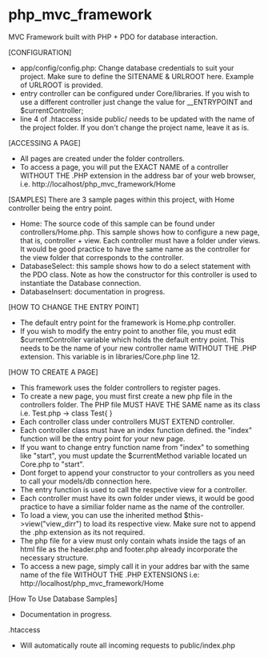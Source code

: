 # php_mvc_framework
MVC Framework built with PHP + PDO for database interaction.

[CONFIGURATION]
- app/config/config.php: Change database credentials to suit your project. Make sure to define the SITENAME & URLROOT here. Example of URLROOT is provided.
- entry controller can be configured under Core/libraries. If you wish to use a different controller just change the value for __ENTRYPOINT and $currentController;
- line 4 of .htaccess inside public/ needs to be updated with the name of the project folder. If you don't change the project name, leave it as is.

[ACCESSING A PAGE]
- All pages are created under the folder controllers.
- To access a page, you will put the EXACT NAME of a controller WITHOUT THE .PHP extension in the address bar of your web browser, i.e. http://localhost/php_mvc_framework/Home

[SAMPLES]
There are 3 sample pages within this project, with Home controller being the entry point.
- Home: The source code of this sample can be found under controllers/Home.php. This sample shows how to configure a new page, that is, controller + view. Each controller must have a folder under views. It would be good practice to have the same name as the controller for the view folder that corresponds to the controller.
- DatabaseSelect: this sample shows how to do a select statement with the PDO class. Note as how the constructor for this controller is used to instantiate the Database connection.
- DatabaseInsert: documentation in progress.

[HOW TO CHANGE THE ENTRY POINT]
- The default entry point for the framework is Home.php controller.
- If you wish to modify the entry point to another file, you must edit $currentController variable which holds the default entry point. This needs to be the name of your new controller name WITHOUT THE .PHP extension. This variable is in libraries/Core.php line 12.

[HOW TO CREATE A PAGE]
- This framework uses the folder controllers to register pages.
- To create a new page, you must first create a new php file in the controllers folder. The PHP file MUST HAVE THE SAME name as its class i.e. Test.php -> class Test{ }
- Each controller class under controllers MUST EXTEND controller.
- Each controller class must have an index function defined. the "index" function will be the entry point for your new page.
- If you want to change entry function name from "index" to something like "start", you must update the $currentMethod variable located un Core.php to "start".
- Dont forget to append your constructor to your controllers as you need to call your models/db connection here.
- The entry function is used to call the respective view for a controller.
- Each controller must have its own folder under views, it would be good practice to have a similiar folder name as the name of the controller.
- To load a view, you can use the inherited method $this->view("view_dirr") to load its respective view. Make sure not to append the .php extension as its not required.
- The php file for a view must only contain whats inside the <body> tags of an html file as the header.php and footer.php already incorporate the necessary structure.
- To access a new page, simply call it in your addres bar with the same name of the file WITHOUT THE .PHP EXTENSIONS i.e: http://localhost/php_mvc_framework/Home

[How To Use Database Samples]
- Documentation in progress.


.htaccess
- Will automatically route all incoming requests to public/index.php